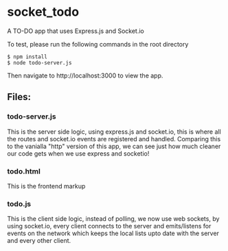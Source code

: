# socket_todo
A TO-DO app that uses Express.js and Socket.io    

To test, please run the following commands in the root directory    
```
$ npm install
$ node todo-server.js 
```

Then navigate to http://localhost:3000 to view the app.    

## Files:    

### todo-server.js    
This is the server side logic, using express.js and socket.io, this is where all the routes and socket.io events are registered and handled. Comparing this to the vanialla "http" version of this app, we can see just how much cleaner our code gets when we use express and socketio!    

### todo.html    
This is the frontend markup    

### todo.js    
This is the client side logic, instead of polling, we now use web sockets, by using socket.io, every client connects to the server and emits/listens for events on the network which keeps the local lists upto date with the server and every other client.     
